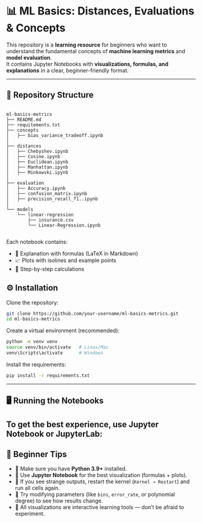 
# 📊 ML Basics: Distances, Evaluations & Concepts

This repository is a **learning resource** for beginners who want to understand the fundamental concepts of **machine learning metrics** and **model evaluation**.  
It contains Jupyter Notebooks with **visualizations, formulas, and explanations** in a clear, beginner-friendly format.  

---

## 🧩 Repository Structure

```

ml-basics-metrics
├── README.md
├── requitements.txt 
├── concepts
│   ├── bias_variance_tradeoff.ipynb
│   
├── distances
│   ├── Chebyshev.ipynb
│   ├── Cosine.ipynb
│   ├── Euclidean.ipynb
│   ├── Manhattan.ipynb
│   ├── Minkowski.ipynb
│
├── evaluation
│   ├── Accuracy.ipynb
│   ├── confusion_matrix.ipynb
│   ├── precision_recall_f1..ipynb
│   
└── models
    └── linear-regression
        ├── insurance.csv
        └── Linear-Regression.ipynb


````


Each notebook contains:
- 📖 Explanation with formulas (LaTeX in Markdown)
- 📈 Plots with isolines and example points
- 🧮 Step-by-step calculations


## ⚙️ Installation

Clone the repository:
```bash
git clone https://github.com/your-username/ml-basics-metrics.git
cd ml-basics-metrics
````

Create a virtual environment (recommended):

```bash
python -m venv venv
source venv/bin/activate   # Linux/Mac
venv\Scripts\activate      # Windows
```

Install the requirements:

```bash
pip install -r requirements.txt
```

---

## 🖥️ Running the Notebooks

To get the best experience, use **Jupyter Notebook or JupyterLab**:
---

## 🧭 Beginner Tips

* 📌 Make sure you have **Python 3.9+** installed.
* 📌 Use **Jupyter Notebook** for the best visualization (formulas + plots).
* 📌 If you see strange outputs, restart the kernel (`Kernel → Restart`) and run all cells again.
* 📌 Try modifying parameters (like `bins`, `error_rate`, or polynomial degree) to see how results change.
* 📌 All visualizations are interactive learning tools — don’t be afraid to experiment.


